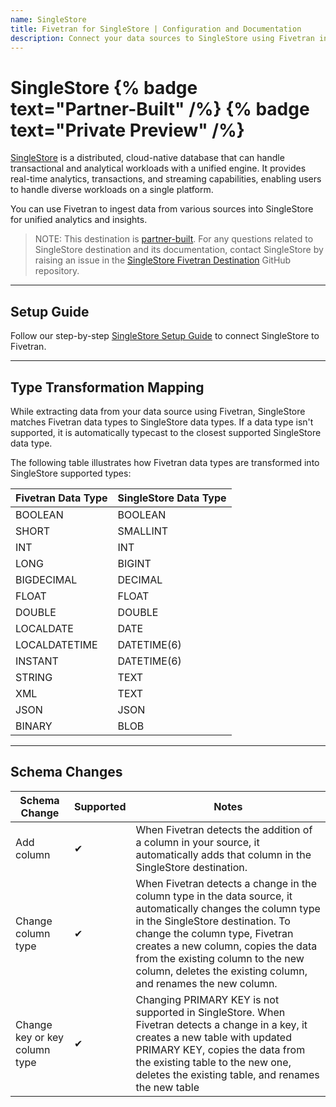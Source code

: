 ```yaml
---
name: SingleStore
title: Fivetran for SingleStore | Configuration and Documentation
description: Connect your data sources to SingleStore using Fivetran in just minutes. Explore our documentation and start syncing your applications, databases, and events.
---
```


# SingleStore {% badge text="Partner-Built" /%} {% badge text="Private Preview" /%}


[SingleStore](https://www.singlestore.com/) is a distributed, cloud-native database that can handle transactional and analytical workloads with a unified engine. It provides real-time analytics, transactions, and streaming capabilities, enabling users to handle diverse workloads on a single platform. 

You can use Fivetran to ingest data from various sources into SingleStore for unified analytics and insights. 

> NOTE: This destination is [partner-built](/docs/partner-built-program). For any questions related to SingleStore destination and its documentation, contact SingleStore by raising an issue in the [SingleStore Fivetran Destination](https://github.com/singlestore-labs/singlestore-fivetran-destination) GitHub repository.

----

## Setup Guide

Follow our step-by-step [SingleStore Setup Guide](/docs/destinations/singlestore/setup-guide) to connect SingleStore to Fivetran.

----

## Type Transformation Mapping

While extracting data from your data source using Fivetran, SingleStore matches Fivetran data types to SingleStore data types. If a data type isn't supported, it is automatically typecast to the closest supported SingleStore data type.

The following table illustrates how Fivetran data types are transformed into SingleStore supported types:

| Fivetran Data Type | SingleStore Data Type      |
|--------------------|----------------------------|
| BOOLEAN            | BOOLEAN                    |
| SHORT              | SMALLINT                   |
| INT                | INT                        |
| LONG               | BIGINT                     |
| BIGDECIMAL         | DECIMAL                    |
| FLOAT              | FLOAT                      |
| DOUBLE             | DOUBLE                     |
| LOCALDATE          | DATE                       |
| LOCALDATETIME      | DATETIME(6)                |
| INSTANT            | DATETIME(6)                |
| STRING             | TEXT                       |
| XML                | TEXT                       |
| JSON               | JSON                       |
| BINARY             | BLOB                       |

----

## Schema Changes

| Schema Change          | Supported | Notes                                                                                                     |
|------------------------|-----------|-----------------------------------------------------------------------------------------------------------|
| Add column                    | ✔       | When Fivetran detects the addition of a column in your source, it automatically adds that column in the SingleStore destination. |
| Change column type            | ✔       | When Fivetran detects a change in the column type in the data source, it automatically changes the column type in the SingleStore destination. To change the column type, Fivetran creates a new column, copies the data from the existing column to the new column, deletes the existing column, and renames the new column. |
| Change key or key column type | ✔       | Changing PRIMARY KEY is not supported in SingleStore. When Fivetran detects a change in a key, it creates a new table with updated PRIMARY KEY, copies the data from the existing table to the new one, deletes the existing table, and renames the new table |